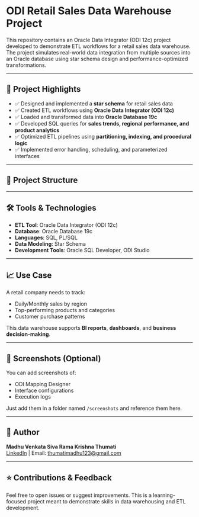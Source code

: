 # ODI Retail Sales Data Warehouse Project

This repository contains an Oracle Data Integrator (ODI 12c) project developed to demonstrate ETL workflows for a retail sales data warehouse. The project simulates real-world data integration from multiple sources into an Oracle database using star schema design and performance-optimized transformations.

---

## 🔧 Project Highlights

- ✅ Designed and implemented a **star schema** for retail sales data
- ✅ Created ETL workflows using **Oracle Data Integrator (ODI 12c)**
- ✅ Loaded and transformed data into **Oracle Database 19c**
- ✅ Developed SQL queries for **sales trends, regional performance, and product analytics**
- ✅ Optimized ETL pipelines using **partitioning, indexing, and procedural logic**
- ✅ Implemented error handling, scheduling, and parameterized interfaces

---

## 📁 Project Structure



---

## 🛠️ Tools & Technologies

- **ETL Tool**: Oracle Data Integrator (ODI 12c)
- **Database**: Oracle Database 19c
- **Languages**: SQL, PL/SQL
- **Data Modeling**: Star Schema
- **Development Tools**: Oracle SQL Developer, ODI Studio

---

## 📈 Use Case

A retail company needs to track:
- Daily/Monthly sales by region
- Top-performing products and categories
- Customer purchase patterns

This data warehouse supports **BI reports**, **dashboards**, and **business decision-making**.

---

## 📸 Screenshots (Optional)

You can add screenshots of:
- ODI Mapping Designer
- Interface configurations
- Execution logs

Just add them in a folder named `/screenshots` and reference them here.

---

## 📜 Author

**Madhu Venkata Siva Rama Krishna Thumati**  
[LinkedIn](https://www.linkedin.com/in/madhu-venkata-siva-rama-krishna-thumati-b467ba258) | Email: thumatimadhu123@gmail.com

---

## ⭐️ Contributions & Feedback

Feel free to open issues or suggest improvements. This is a learning-focused project meant to demonstrate skills in data warehousing and ETL development.

